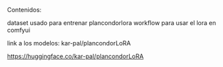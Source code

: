 Contenidos:

dataset usado para entrenar plancondorlora
workflow para usar el lora en comfyui

link a los modelos: kar-pal/plancondorLoRA

https://huggingface.co/kar-pal/plancondorLoRA
